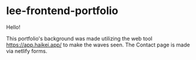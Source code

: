 # lee-frontend-portfolio
Hello!

This portfolio's background was made utilizing the web tool https://app.haikei.app/ to make the waves seen.
The Contact page is made via netlify forms.

